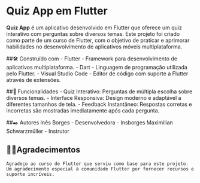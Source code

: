 # Quiz App em Flutter

**Quiz App** é um aplicativo desenvolvido em Flutter que oferece um quiz interativo com perguntas sobre diversos temas. Este projeto foi criado como parte de um curso de Flutter, com o objetivo de praticar e aprimorar habilidades no desenvolvimento de aplicativos móveis multiplataforma.

##🛠️ Construído com
     - Flutter - Framework para desenvolvimento de aplicativos multiplataforma.
     - Dart - Linguagem de programação utilizada pelo Flutter.
     - Visual Studio Code - Editor de código com suporte a Flutter através de extensões.

##📌 Funcionalidades
     -  Quiz Interativo: Perguntas de múltipla escolha sobre diversos temas.
     -  Interface Responsiva: Design moderno e adaptável a diferentes tamanhos de tela.
     -  Feedback Instantâneo: Respostas corretas e incorretas são mostradas imediatamente após cada pergunta.

##✒️ Autores
Inês Borges - Desenvolvedora - Insborges
Maximilian Schwarzmüller - Instrutor 

## 🙏🏼Agradecimentos
    Agradeço ao curso de Flutter que serviu como base para este projeto.
    Um agradecimento especial à comunidade Flutter por fornecer recursos e suporte incríveis.

